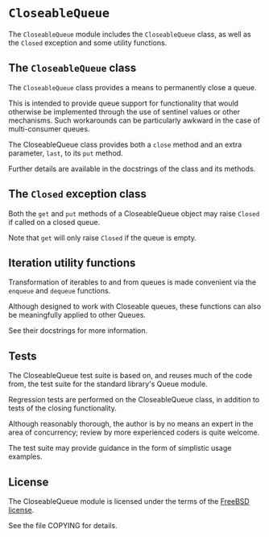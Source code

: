 `CloseableQueue`
================

The `CloseableQueue` module includes the `CloseableQueue` class,
  as well as the `Closed` exception and some utility functions.


The `CloseableQueue` class
--------------------------

The `CloseableQueue` class provides a means to permanently close a queue.

This is intended to provide queue support for functionality
  that would otherwise be implemented through the use of sentinel values
  or other mechanisms.
Such workarounds can be particularly awkward
  in the case of multi-consumer queues.

The CloseableQueue class provides both a `close` method
  and an extra parameter, `last`, to its `put` method.

Further details are available in the docstrings of the class and its methods.


The `Closed` exception class
----------------------------

Both the `get` and `put` methods of a CloseableQueue object
  may raise `Closed` if called on a closed queue.

Note that `get` will only raise `Closed` if the queue is empty.


Iteration utility functions
---------------------------

Transformation of iterables to and from queues is made convenient via the
  `enqueue` and `dequeue` functions.

Although designed to work with Closeable queues,
  these functions can also be meaningfully applied to other Queues.

See their docstrings for more information.


Tests
-----

The CloseableQueue test suite is based on, and reuses much of the code from,
  the test suite for the standard library's Queue module.

Regression tests are performed on the CloseableQueue class,
  in addition to tests of the closing functionality.

Although reasonably thorough, the author is by no means an expert in the area
  of concurrency; review by more experienced coders is quite welcome.

The test suite may provide guidance in the form of simplistic usage examples.


License
-------

The CloseableQueue module is licensed under the terms of the [FreeBSD license].

See the file COPYING for details.

[FreeBSD license]: http://www.freebsd.org/copyright/freebsd-license.html
